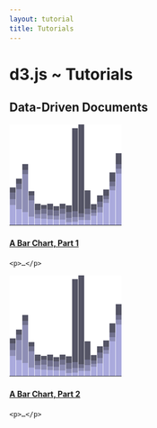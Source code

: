 ```yaml
---
layout: tutorial
title: Tutorials
---
```


# d3.js ~ Tutorials

## Data-Driven Documents

<div class="list">
  <div>
    <a href="bar-1.html">
      <img src="../stack.png"/>
    </a>
  </div>
  <div class="desc">
    <h4><a href="bar-1.html">A Bar Chart, Part 1</a></h4>

    <p>…</p>
  </div>
</div>

<div class="list">
  <div>
    <a href="bar-2.html">
      <img src="../stack.png"/>
    </a>
  </div>
  <div class="desc">
    <h4><a href="bar-2.html">A Bar Chart, Part 2</a></h4>

    <p>…</p>
  </div>
</div>

